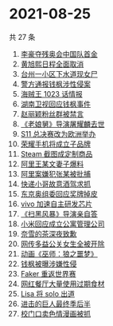 # 2021-08-25

共 27 条

<!-- BEGIN ZHIHUSEARCH -->
<!-- 最后更新时间 Wed Aug 25 2021 23:11:38 GMT+0800 (China Standard Time) -->
1. [李豪夺残奥会中国队首金](https://www.zhihu.com/search?q=李豪)
1. [黄旭熙日程全面取消](https://www.zhihu.com/search?q=黄旭熙)
1. [台州一小区下水道现女尸 ](https://www.zhihu.com/search?q=台州女尸)
1. [警方通报钱枫涉性侵案](https://www.zhihu.com/search?q=钱枫)
1. [海贼王 1023 话情报](https://www.zhihu.com/search?q=海贼王)
1. [湖南卫视回应钱枫事件](https://www.zhihu.com/search?q=湖南卫视回应)
1. [赵丽颖粉丝群被禁言](https://www.zhihu.com/search?q=赵丽颖粉丝群)
1. [《老娘舅》导演屠耀麟去世](https://www.zhihu.com/search?q=屠耀麟)
1. [S11 总决赛改为欧洲举办](https://www.zhihu.com/search?q=s11全球总决赛)
1. [荣耀手机将成立子品牌](https://www.zhihu.com/search?q=星耀)
1. [Steam 截图成定制商品](https://www.zhihu.com/search?q=steam)
1. [阿里王某文妻子爆料](https://www.zhihu.com/search?q=阿里女员工)
1. [阿里案嫌犯张某被批捕 ](https://www.zhihu.com/search?q=阿里张某)
1. [快递小哥故意酒驾求抓](https://www.zhihu.com/search?q=快递小哥)
1. [东京奥组委回应奖牌掉皮](https://www.zhihu.com/search?q=奖牌掉皮)
1. [vivo 加速自主研发芯片](https://www.zhihu.com/search?q=vivo芯片)
1. [《扫黑风暴》导演亲自答](https://www.zhihu.com/search?q=扫黑风暴)
1. [小米回应成立公寓管理公司](https://www.zhihu.com/search?q=小米公寓)
1. [奈雪的茶深夜致歉](https://www.zhihu.com/search?q=奈雪的茶)
1. [网传多益公关女生全被开除](https://www.zhihu.com/search?q=多益网络)
1. [动画《巫师：狼之噩梦》](https://www.zhihu.com/search?q=巫师3)
1. [钱枫被曝涉嫌性侵](https://www.zhihu.com/search?q=钱枫)
1. [Faker 重返世界赛](https://www.zhihu.com/search?q=faker)
1. [网红餐厅大量使用过期食材](https://www.zhihu.com/search?q=胖哥俩肉蟹煲)
1. [Lisa 将 solo 出道](https://www.zhihu.com/search?q=Lisa)
1. [进击的巨人最终季后半](https://www.zhihu.com/search?q=进击的巨人)
1. [校门口卖色情漫画被抓](https://www.zhihu.com/search?q=非法出版物)
<!-- END ZHIHUSEARCH -->

